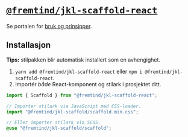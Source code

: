# [`@fremtind/jkl-scaffold-react`](https://jokul.fremtind.no/komponenter/scaffold)

Se portalen for [bruk og prinsipper](https://jokul.fremtind.no/komponenter/scaffold).

## Installasjon

**Tips:** stilpakken blir automatisk installert som en avhengighet.

1. `yarn add @fremtind/jkl-scaffold-react` eller `npm i @fremtind/jkl-scaffold-react`.
2. Importér _både_ React-komponent og stilark i prosjektet ditt.

```js
import { Scaffold } from "@fremtind/jkl-scaffold-react";

// Importer stilark via JavaScript med CSS-loader.
import "@fremtind/jkl-scaffold/scaffold.min.css";
```

```scss
// Eller importer stilark via SCSS.
@use "@fremtind/jkl-scaffold/scaffold";
```
